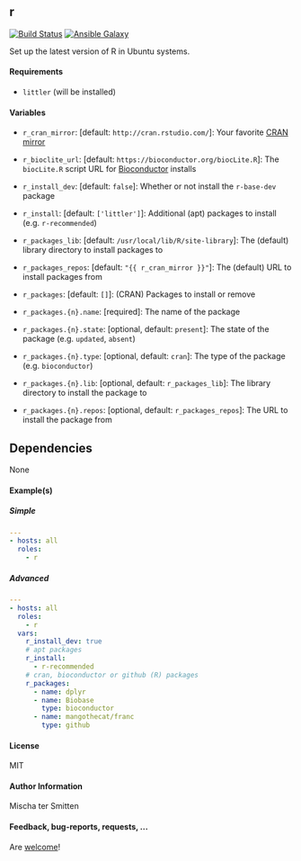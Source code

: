 ## r
 
[![Build Status](https://travis-ci.org/Oefenweb/ansible-r.svg?branch=master)](https://travis-ci.org/Oefenweb/ansible-r) [![Ansible Galaxy](http://img.shields.io/badge/ansible--galaxy-r-blue.svg)](https://galaxy.ansible.com/tersmitten/r/)

Set up the latest version of R in Ubuntu systems.

#### Requirements

* `littler` (will be installed)

#### Variables

* `r_cran_mirror`: [default: `http://cran.rstudio.com/`]: Your favorite [CRAN mirror](http://cran.r-project.org/mirrors.html)
* `r_bioclite_url`: [default: `https://bioconductor.org/biocLite.R`]: The `biocLite.R` script URL for [Bioconductor](http://bioconductor.org/) installs

* `r_install_dev`: [default: `false`]: Whether or not install the `r-base-dev` package
* `r_install`: [default: `['littler']`]: Additional (apt) packages to install (e.g. `r-recommended`)

* `r_packages_lib`: [default: `/usr/local/lib/R/site-library`]: The (default) library directory to install packages to
* `r_packages_repos`: [default: `"{{ r_cran_mirror }}"`]: The (default) URL to install packages from

* `r_packages`: [default: `[]`]: (CRAN) Packages to install or remove
* `r_packages.{n}.name`: [required]: The name of the package
* `r_packages.{n}.state`: [optional, default: `present`]: The state of the package (e.g. `updated`, `absent`)
* `r_packages.{n}.type`: [optional, default: `cran`]: The type of the package (e.g. `bioconductor`)
* `r_packages.{n}.lib`: [optional, default: `r_packages_lib`]: The library directory to install the package to
* `r_packages.{n}.repos`: [optional, default: `r_packages_repos`]: The URL to install the package from

## Dependencies

None

#### Example(s)

##### Simple

```yaml
---
- hosts: all
  roles:
    - r
```

##### Advanced

```yaml
---
- hosts: all
  roles:
    - r
  vars:
    r_install_dev: true
    # apt packages
    r_install:
      - r-recommended
    # cran, bioconductor or github (R) packages
    r_packages:
      - name: dplyr
      - name: Biobase
        type: bioconductor
      - name: mangothecat/franc
        type: github
```

#### License

MIT

#### Author Information

Mischa ter Smitten

#### Feedback, bug-reports, requests, ...

Are [welcome](https://github.com/Oefenweb/ansible-r/issues)!
